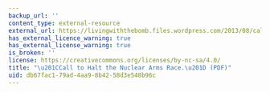 ```yaml
---
backup_url: ''
content_type: external-resource
external_url: https://livingwiththebomb.files.wordpress.com/2013/08/call-to-halt-arms-race.pdf
has_external_licence_warning: true
has_external_license_warning: true
is_broken: ''
license: https://creativecommons.org/licenses/by-nc-sa/4.0/
title: "\u201CCall to Halt the Nuclear Arms Race.\u201D (PDF)"
uid: db67fac1-79ad-4aa9-8b42-58d3e548b96c
---
```

